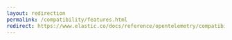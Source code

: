 ```yaml
---
layout: redirection
permalink: /compatibility/features.html
redirect: https://www.elastic.co/docs/reference/opentelemetry/compatibility/features.html
---
```

